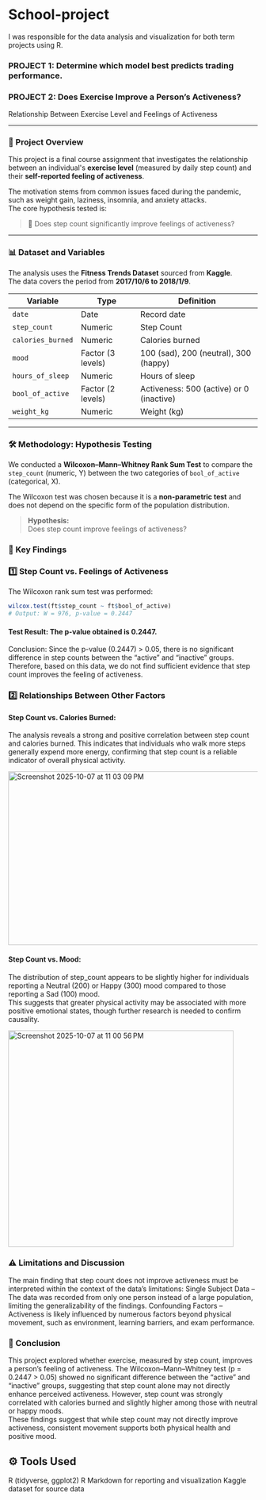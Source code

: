 # School-project
I was responsible for the data analysis and visualization for both term projects using R.  

### PROJECT 1: Determine which model best predicts trading performance.  

### PROJECT 2: Does Exercise Improve a Person’s Activeness?

Relationship Between Exercise Level and Feelings of Activeness

---

### 📝 Project Overview

This project is a final course assignment that investigates the relationship between an individual's **exercise level** (measured by daily step count) and their **self-reported feeling of activeness**.

The motivation stems from common issues faced during the pandemic, such as weight gain, laziness, insomnia, and anxiety attacks.  
The core hypothesis tested is:

> 💭 Does step count significantly improve feelings of activeness?

---

### 📊 Dataset and Variables

The analysis uses the **Fitness Trends Dataset** sourced from **Kaggle**.  
The data covers the period from **2017/10/6 to 2018/1/9**.

| Variable | Type | Definition |
|-----------|------|------------|
| `date` | Date | Record date |
| `step_count` | Numeric | Step Count |
| `calories_burned` | Numeric | Calories burned |
| `mood` | Factor (3 levels) | 100 (sad), 200 (neutral), 300 (happy) |
| `hours_of_sleep` | Numeric | Hours of sleep |
| `bool_of_active` | Factor (2 levels) | Activeness: 500 (active) or 0 (inactive) |
| `weight_kg` | Numeric | Weight (kg) |

---

### 🛠️ Methodology: Hypothesis Testing

We conducted a **Wilcoxon–Mann–Whitney Rank Sum Test** to compare the  
`step_count` (numeric, Y) between the two categories of `bool_of_active` (categorical, X).

The Wilcoxon test was chosen because it is a **non-parametric test** and does not depend on the specific form of the population distribution.

> **Hypothesis:**  
> Does step count improve feelings of activeness?

### 🔑 Key Findings

### 1️⃣ Step Count vs. Feelings of Activeness

The Wilcoxon rank sum test was performed:

```R
wilcox.test(ft$step_count ~ ft$bool_of_active)
# Output: W = 976, p-value = 0.2447
```


#### Test Result: The p-value obtained is 0.2447.
Conclusion: Since the p-value (0.2447) > 0.05, there is no significant difference in step counts between the “active” and “inactive” groups.
Therefore, based on this data, we do not find sufficient evidence that step count improves the feeling of activeness.


### 2️⃣ Relationships Between Other Factors
#### Step Count vs. Calories Burned:
The analysis reveals a strong and positive correlation between step count and calories burned.
This indicates that individuals who walk more steps generally expend more energy, confirming that step count is a reliable indicator of overall physical activity.

<img width="548" height="350" alt="Screenshot 2025-10-07 at 11 03 09 PM" src="https://github.com/user-attachments/assets/bcc2debf-81c2-46fe-884e-cc368bde0cdf" />

#### Step Count vs. Mood:
The distribution of step_count appears to be slightly higher for individuals reporting a Neutral (200) or Happy (300) mood compared to those reporting a Sad (100) mood.  
This suggests that greater physical activity may be associated with more positive emotional states, though further research is needed to confirm causality.

<img width="455" height="436" alt="Screenshot 2025-10-07 at 11 00 56 PM" src="https://github.com/user-attachments/assets/da33e5f0-214e-4be3-87c1-32c1780ce57f" />


### ⚠️ Limitations and Discussion
The main finding that step count does not improve activeness must be interpreted within the context of the data’s limitations:
Single Subject Data – The data was recorded from only one person instead of a large population, limiting the generalizability of the findings.
Confounding Factors – Activeness is likely influenced by numerous factors beyond physical movement, such as environment, learning barriers, and exam performance.


### 🧩 Conclusion
This project explored whether exercise, measured by step count, improves a person’s feeling of activeness.
The Wilcoxon–Mann–Whitney test (p = 0.2447 > 0.05) showed no significant difference between the “active” and “inactive” groups, suggesting that step count alone may not directly enhance perceived activeness.
However, step count was strongly correlated with calories burned and slightly higher among those with neutral or happy moods.  
These findings suggest that while step count may not directly improve activeness, consistent movement supports both physical health and positive mood.

## ⚙️ Tools Used
R (tidyverse, ggplot2)
R Markdown for reporting and visualization
Kaggle dataset for source data
